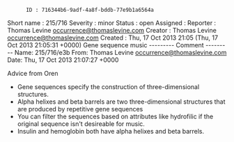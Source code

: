           ID : 716344b6-9adf-4a8f-bddb-77e9b1a6564a
  Short name : 215/716
    Severity : minor
      Status : open
    Assigned : 
    Reporter : Thomas Levine <occurrence@thomaslevine.com>
     Creator : Thomas Levine <occurrence@thomaslevine.com>
     Created : Thu, 17 Oct 2013 21:05 (Thu, 17 Oct 2013 21:05:31 +0000)
Gene sequence music
--------- Comment ---------
Name: 215/716/e3b
From: Thomas Levine <occurrence@thomaslevine.com>
Date: Thu, 17 Oct 2013 21:07:27 +0000

Advice from Oren

* Gene sequences specify the construction
    of three-dimensional structures.
* Alpha helixes and beta barrels are two
    three-dimensional structures that are
    produced by repetitive gene sequences
* You can filter the sequences based on
    attributes like hydrofilic if the
    original sequence isn't desireable for
    music.
* Insulin and hemoglobin both have alpha
    helixes and beta barrels.

